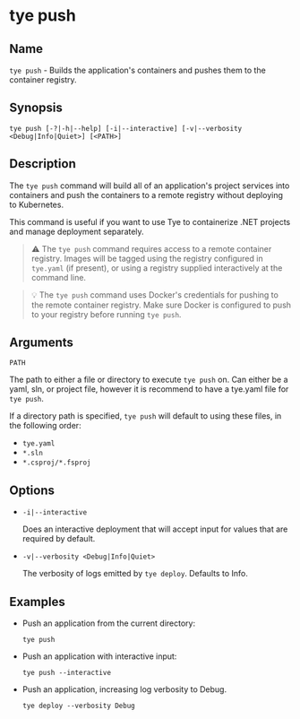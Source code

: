 # tye push

## Name

`tye push` - Builds the application's containers and pushes them to the container registry.

## Synopsis 

```text
tye push [-?|-h|--help] [-i|--interactive] [-v|--verbosity <Debug|Info|Quiet>] [<PATH>]
```

## Description

The `tye push` command will build all of an application's project services into containers and push the containers to a remote registry without deploying to Kubernetes.

This command is useful if you want to use Tye to containerize .NET projects and manage deployment separately.

> :warning: The `tye push` command requires access to a remote container registry. Images will be tagged using the registry configured in `tye.yaml` (if present), or using a registry supplied interactively at the command line. 

> :bulb: The `tye push` command uses Docker's credentials for pushing to the remote container registry. Make sure Docker is configured to push to your registry before running `tye push`.

## Arguments

`PATH`

The path to either a file or directory to execute `tye push` on. Can either be a yaml, sln, or project file, however it is recommend to have a tye.yaml file for `tye push`.

If a directory path is specified, `tye push` will default to using these files, in the following order:

- `tye.yaml`
- `*.sln`
- `*.csproj/*.fsproj`

## Options

- `-i|--interactive`

    Does an interactive deployment that will accept input for values that are required by default.

- `-v|--verbosity <Debug|Info|Quiet>`

    The verbosity of logs emitted by `tye deploy`. Defaults to Info.

## Examples

- Push an application from the current directory:

    ```text
    tye push
    ```

- Push an application with interactive input:

    ```text
    tye push --interactive
    ```

- Push an application, increasing log verbosity to Debug.

    ```text
    tye deploy --verbosity Debug
    ```
